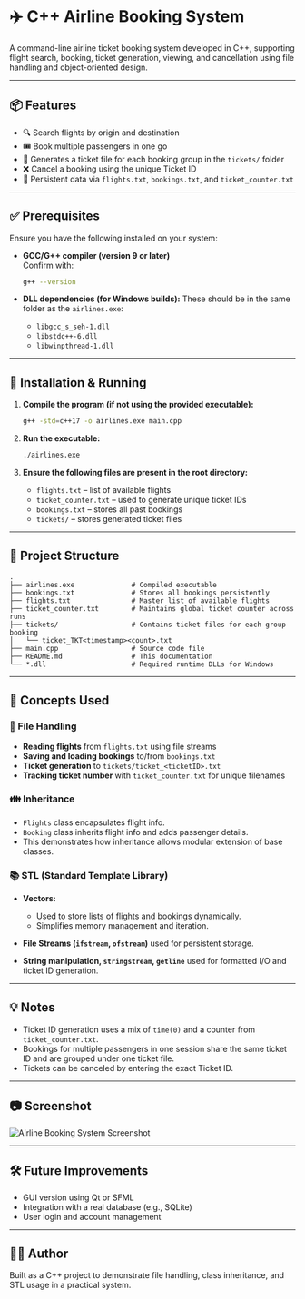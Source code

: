 
# ✈️ C++ Airline Booking System

A command-line airline ticket booking system developed in C++, supporting flight search, booking, ticket generation, viewing, and cancellation using file handling and object-oriented design.

---

## 📦 Features

- 🔍 Search flights by origin and destination
- 🎟️ Book multiple passengers in one go
- 📁 Generates a ticket file for each booking group in the `tickets/` folder
- ❌ Cancel a booking using the unique Ticket ID
- 💾 Persistent data via `flights.txt`, `bookings.txt`, and `ticket_counter.txt`

---

## ✅ Prerequisites

Ensure you have the following installed on your system:

- **GCC/G++ compiler (version 9 or later)**  
  Confirm with:
  ```bash
  g++ --version
  ```

- **DLL dependencies (for Windows builds):**
  These should be in the same folder as the `airlines.exe`:
  - `libgcc_s_seh-1.dll`
  - `libstdc++-6.dll`
  - `libwinpthread-1.dll`

---

## 🚀 Installation & Running

1. **Compile the program (if not using the provided executable):**
   ```bash
   g++ -std=c++17 -o airlines.exe main.cpp
   ```

2. **Run the executable:**
   ```bash
   ./airlines.exe
   ```

3. **Ensure the following files are present in the root directory:**
   - `flights.txt` – list of available flights
   - `ticket_counter.txt` – used to generate unique ticket IDs
   - `bookings.txt` – stores all past bookings
   - `tickets/` – stores generated ticket files

---

## 🔧 Project Structure

```
.
├── airlines.exe              # Compiled executable
├── bookings.txt              # Stores all bookings persistently
├── flights.txt               # Master list of available flights
├── ticket_counter.txt        # Maintains global ticket counter across runs
├── tickets/                  # Contains ticket files for each group booking
│   └── ticket_TKT<timestamp><count>.txt
├── main.cpp                  # Source code file
├── README.md                 # This documentation
└── *.dll                     # Required runtime DLLs for Windows
```

---

## 🧠 Concepts Used

### 📁 File Handling

- **Reading flights** from `flights.txt` using file streams
- **Saving and loading bookings** to/from `bookings.txt`
- **Ticket generation** to `tickets/ticket_<ticketID>.txt`
- **Tracking ticket number** with `ticket_counter.txt` for unique filenames

### 👪 Inheritance

- `Flights` class encapsulates flight info.
- `Booking` class inherits flight info and adds passenger details.
- This demonstrates how inheritance allows modular extension of base classes.

### 📚 STL (Standard Template Library)

- **Vectors:** 
  - Used to store lists of flights and bookings dynamically.
  - Simplifies memory management and iteration.

- **File Streams (`ifstream`, `ofstream`)** used for persistent storage.

- **String manipulation, `stringstream`, `getline`** used for formatted I/O and ticket ID generation.

---

## 💡 Notes

- Ticket ID generation uses a mix of `time(0)` and a counter from `ticket_counter.txt`.
- Bookings for multiple passengers in one session share the same ticket ID and are grouped under one ticket file.
- Tickets can be canceled by entering the exact Ticket ID.

---

## 📷 Screenshot

![Airline Booking System Screenshot](976ea1c6-6621-4dfe-9737-3e3885182753.png)

---

## 🛠️ Future Improvements

- GUI version using Qt or SFML
- Integration with a real database (e.g., SQLite)
- User login and account management

---

## 👨‍💻 Author

Built as a C++ project to demonstrate file handling, class inheritance, and STL usage in a practical system.
